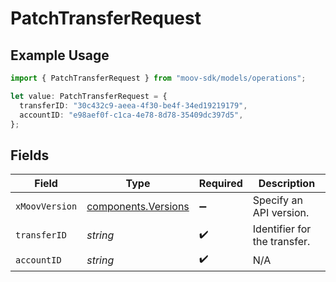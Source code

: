 # PatchTransferRequest

## Example Usage

```typescript
import { PatchTransferRequest } from "moov-sdk/models/operations";

let value: PatchTransferRequest = {
  transferID: "30c432c9-aeea-4f30-be4f-34ed19219179",
  accountID: "e98aef0f-c1ca-4e78-8d78-35409dc397d5",
};
```

## Fields

| Field                                                      | Type                                                       | Required                                                   | Description                                                |
| ---------------------------------------------------------- | ---------------------------------------------------------- | ---------------------------------------------------------- | ---------------------------------------------------------- |
| `xMoovVersion`                                             | [components.Versions](../../models/components/versions.md) | :heavy_minus_sign:                                         | Specify an API version.                                    |
| `transferID`                                               | *string*                                                   | :heavy_check_mark:                                         | Identifier for the transfer.                               |
| `accountID`                                                | *string*                                                   | :heavy_check_mark:                                         | N/A                                                        |